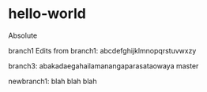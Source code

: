 # hello-world

Absolute

branch1
Edits from branch1: abcdefghijklmnopqrstuvwxzy

branch3: abakadaegahailamanangaparasataowaya
master

newbranch1: blah blah blah